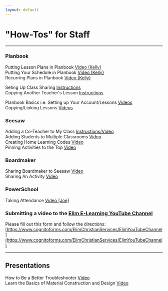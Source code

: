 ```yaml
---
layout: default
---
```

# "How-Tos" for Staff
---

### Planbook
Putting Lesson Plans in Planbook [Video (Kelly)](https://youtu.be/iCm7PtPL3b4)  
Putting Your Schedule in Planbook [Video (Kelly)](https://youtu.be/8Y1HBBPoeUU)  
Recurring Plans in Planbook [Video (Kelly)](https://youtu.be/iRRCaZAMkUo)  

Seting Up Class Sharing [Instructions](../pages/Planbook/ClassShare.html)  
Copying Another Teacher's Lesson [Instructions](../pages/Planbook/CopyLesson.html)

Planbook Basics i.e. Setting up Your Account/Lessons [Videos](https://planbook.uservoice.com/knowledgebase/articles/1948093-video-tutorials-basics)  
Copying/Linking Lessons [Videos](https://planbook.uservoice.com/knowledgebase/articles/1948102-video-tutorials-copying-linking) 

### Seesaw
Adding a Co-Teacher to My Class [Instructions/Video](https://help.seesaw.me/hc/en-us/articles/203728745-How-do-I-add-a-teacher-or-co-teacher-to-my-class-)  
Adding Students to Multiple Classrooms [Video](https://youtu.be/ox9xjcpPJ4M)  
Creating Home Learning Codes [Video](https://youtu.be/dm8S3X5PDG4)  
Pinning Activities to the Top [Video](https://youtu.be/T_PUGhaS1tY)

### Boardmaker
Sharing Boardmaker to Seesaw [Video](https://youtu.be/dxH49z9wza0)  
Sharing An Activity [Video](https://youtu.be/pl9yPZOrxyI)

### PowerSchool
Taking Attendance [Video (Joe)](https://youtu.be/6vm_gwdmGGo)

### Submitting a video to the [Elim E-Learning YouTube Channel](https://www.youtube.com/channel/UC03A5mSFEzCwuuJmsTnSPKg)
Please fill out this form and follow the directions:  
[https://www.cognitoforms.com/ElimChristianServices/ElimYouTubeChannel](https://www.cognitoforms.com/ElimChristianServices/ElimYouTubeChannel)

---

## Presentations
How to Be a Better Troubleshooter [Video](https://youtu.be/hSEcb6cYW90)  
Learn the Basics of Material Construction and Design [Video](https://youtu.be/ttyEVTgCcQg)






